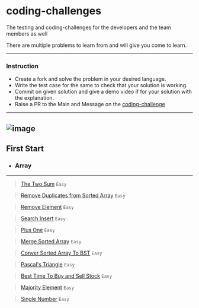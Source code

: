 # coding-challenges
The testing and coding-challenges for the developers and the team members as well


There are multiple problems to learn from and will give you come to learn.

---
### Instruction
- Create a fork and solve the problem in your desired language.
- Write the test case for the same to check that your solution is working.
- Commit on given solution and give a demo video if for your solution with the explanation.
- Raise a PR to the Main and Message on the [coding-challenge](https://discord.com/channels/958310102400643102/1048154769753124904)

---
![image](https://user-images.githubusercontent.com/34570078/222136389-3c2610bd-d116-43f5-939d-1a09b8a8bf57.png)
---

## First Start

 * ### Array
  ---

  >  [The Two Sum](./array/twoSum/README.md) `Easy`

  >  [Remove Duplicates from Sorted Array](./array/removeDuplicates/READEME.md) `Easy`

  > [Remove Element](./array/removeElement/README.md) `Easy`

  > [Search Insert](./array/searchInsert/README.md) `Easy`

  > [Plus One](./array/plusOne/README.MD) `Easy`

  > [Merge Sorted Array](./array/mergeSortedArray/README.md) `Easy`

  > [Conver Sorted Array To BST](./array/convertSortedArray/README.md) `Easy`

  > [Pascal's Triangle](./array/pascalTriangleI/README.md) `Easy`

  > [Best Time To Buy and Sell Stock](./array/bestBuyAndSellStock/README.md) `Easy`

  > [Majority Element](./array/majorityElement/README.md) `Easy`

  > [Single Number](./array/singleNumber/README.md) `Easy`

